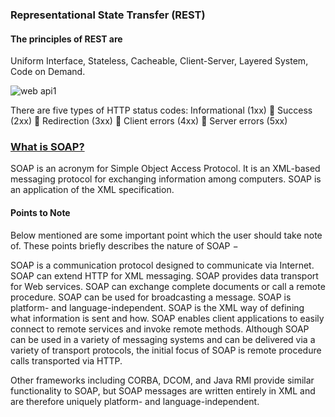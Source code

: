 ###
###
### 

### Representational State Transfer (REST)

#### The principles of REST are
Uniform Interface,
Stateless,
Cacheable,
Client-Server,
Layered System, 
Code on Demand.

![web api1](https://cloud.githubusercontent.com/assets/25159667/25305301/c97a2fc0-2789-11e7-839d-32a2b5ef0b3a.JPG)


There are five types of HTTP status codes:
Informational (1xx)
 Success (2xx)
 Redirection (3xx)
 Client errors (4xx)
 Server errors (5xx)


#### 

### [What is SOAP?](https://www.tutorialspoint.com/soap/what_is_soap.htm)

SOAP is an acronym for Simple Object Access Protocol. It is an XML-based messaging protocol for exchanging information among computers. SOAP is an application of the XML specification.

#### Points to Note
Below mentioned are some important point which the user should take note of. These points briefly describes the nature of SOAP −

SOAP is a communication protocol designed to communicate via Internet.
SOAP can extend HTTP for XML messaging.
SOAP provides data transport for Web services.
SOAP can exchange complete documents or call a remote procedure.
SOAP can be used for broadcasting a message.
SOAP is platform- and language-independent.
SOAP is the XML way of defining what information is sent and how.
SOAP enables client applications to easily connect to remote services and invoke remote methods.
Although SOAP can be used in a variety of messaging systems and can be delivered via a variety of transport protocols, the initial focus of SOAP is remote procedure calls transported via HTTP.

Other frameworks including CORBA, DCOM, and Java RMI provide similar functionality to SOAP, but SOAP messages are written entirely in XML and are therefore uniquely platform- and language-independent.



